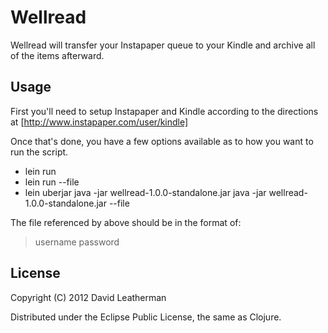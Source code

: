 # Wellread

Wellread will transfer your Instapaper queue to your Kindle and archive all of
the items afterward.

## Usage

First you'll need to setup Instapaper and Kindle according to the directions at
[http://www.instapaper.com/user/kindle]

Once that's done, you have a few options available as to how you want to run 
the script.

* lein run <username> <password>
* lein run --file <path>
* lein uberjar
  java -jar wellread-1.0.0-standalone.jar <username> <password>
  java -jar wellread-1.0.0-standalone.jar --file <path>

The file referenced by <path> above should be in the format of:

> username
> password


## License

Copyright (C) 2012 David Leatherman

Distributed under the Eclipse Public License, the same as Clojure.
